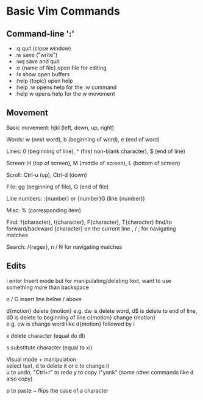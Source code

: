 # Basic Vim Commands

## Command-line ':'

- :q quit (close window)
- :w save ("write")
- :wq save and quit
- :e {name of file} open file for editing
- :ls show open buffers
- :help {topic} open help
- :help :w opens help for the :w command
- :help w opens help for the w movement

## Movement

Basic movement: hjkl (left, down, up, right)

Words: w (next word), b (beginning of word), e (end of word)

Lines: 0 (beginning of line), ^ (first non-blank character), \$ (end of line)

Screen: H (top of screen), M (middle of screen), L (bottom of screen)

Scroll: Ctrl-u (up), Ctrl-d (down)

File: gg (beginning of file), G (end of file)

Line numbers: :{number}<CR> or {number}G (line {number})

Misc: % (corresponding item)

Find: f{character}, t{character}, F{character}, T{character}
find/to forward/backward {character} on the current line
, / ; for navigating matches

Search: /{regex}, n / N for navigating matches

## Edits

i enter Insert mode
but for manipulating/deleting text, want to use something more than backspace

o / O insert line below / above

d{motion} delete {motion}
e.g. dw is delete word, d\$ is delete to end of line, d0 is delete to beginning of line
c{motion} change {motion}  
 e.g. cw is change word
like d{motion} followed by i

x delete character (equal do dl)

s substitute character (equal to xi)

Visual mode + manipulation  
select text, d to delete it or c to change it  
u to undo, "Ctrl+r" to redo
y to copy /"yank" (some other commands like d also copy)

p to paste
~ flips the case of a character
